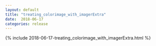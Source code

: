 ```yaml
---
layout: default
title: "treating_colorimage_with_imagerExtra"
date:  2018-06-17
categories: release
---
```

{% include 2018-06-17-treating_colorimage_with_imagerExtra.html %}
